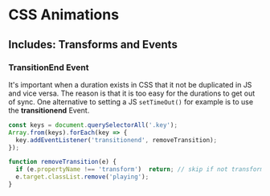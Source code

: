 # CSS Animations

## Includes: Transforms and Events

### TransitionEnd Event

It's important when a duration exists in CSS that it not be duplicated in JS and vice versa. The reason is that it is too easy for the durations to get out of sync. One alternative to setting a JS `setTimeOut()` for example is to use the **transitionend** Event.

```javascript
const keys = document.querySelectorAll('.key');
Array.from(keys).forEach(key => {
  key.addEventListener('transitionend', removeTransition);
});

function removeTransition(e) {
  if (e.propertyName !== 'transform')  return; // skip if not transform
  e.target.classList.remove('playing');
}
```


